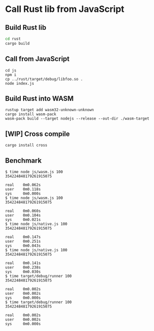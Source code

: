 
# Call Rust lib from JavaScript

## Build Rust lib

```bash
cd rust
cargo build
```

## Call from JavaScript

```
cd js
npm i
cp ../rust/target/debug/libfoo.so .
node index.js
```

## Build Rust into WASM

```
rustup target add wasm32-unknown-unknown
cargo install wasm-pack 
wasm-pack build --target nodejs --release --out-dir ./wasm-target
```


## [WIP] Cross compile

```
cargo install cross
```

## Benchmark

```
$ time node js/wasm.js 100
354224848179261915075

real    0m0.062s
user    0m0.118s
sys     0m0.000s
$ time node js/wasm.js 100
354224848179261915075

real    0m0.060s
user    0m0.104s
sys     0m0.021s
$ time node js/native.js 100
354224848179261915075

real    0m0.147s
user    0m0.251s
sys     0m0.043s
$ time node js/native.js 100
354224848179261915075

real    0m0.141s
user    0m0.238s
sys     0m0.030s
$ time target/debug/runner 100
354224848179261915075

real    0m0.002s
user    0m0.002s
sys     0m0.000s
$ time target/debug/runner 100
354224848179261915075

real    0m0.002s
user    0m0.002s
sys     0m0.000s
```


